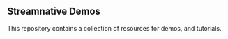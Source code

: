 Streamnative Demos
------------------
This repository contains a collection of resources for demos, and tutorials.
